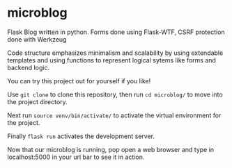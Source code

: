 # microblog
Flask Blog written in python.
Forms done using Flask-WTF, CSRF protection done with Werkzeug

Code structure emphasizes minimalism and scalability by using extendable templates and using functions to represent logical sytems like forms and backend logic.

You can try this project out for yourself if you like!

Use `git clone` to clone this repository,
then run `cd microblog/` to move into the project directory.


Next run `source venv/bin/activate/` to activate the virtual environment for the project.


Finally `flask run` activates the development server.

Now that our microblog is running, pop open a web browser and type in localhost:5000 in your url bar to see it in action.
